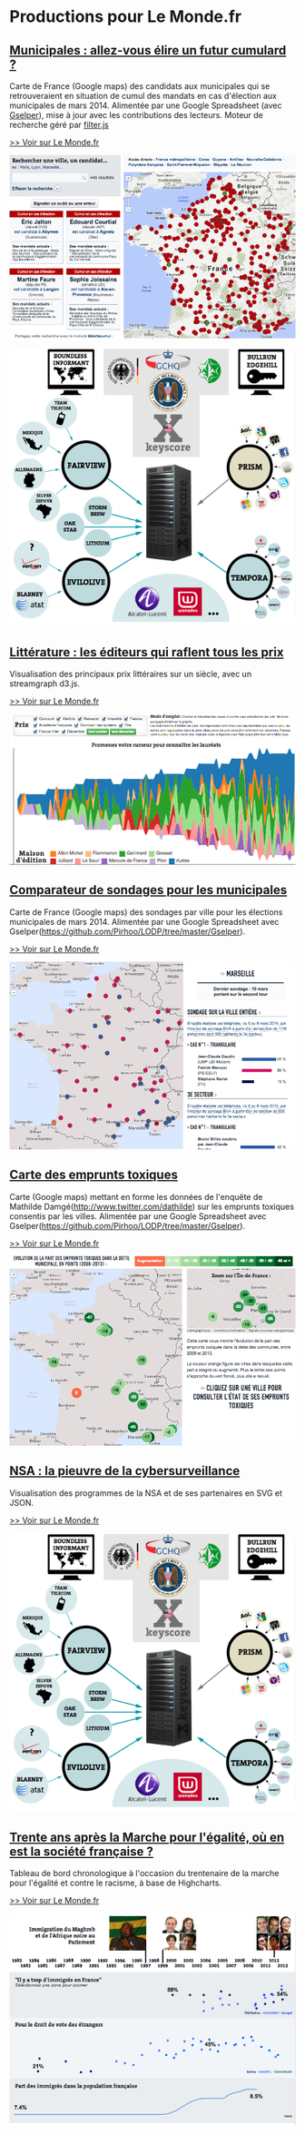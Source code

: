 # Productions pour Le Monde.fr

## [Municipales : allez-vous élire un futur cumulard ?](cumul-municipales) ##
Carte de France (Google maps) des candidats aux municipales qui se retrouveraient en situation de cumul des mandats en cas d'élection aux municipales de mars 2014. Alimentée par une Google Spreadsheet (avec [Gselper](https://github.com/Pirhoo/LODP/tree/master/Gselper)), mise à jour avec les contributions des lecteurs. Moteur de recherche géré par [filter.js](https://github.com/jiren/filter.js)

[>> Voir sur Le Monde.fr](http://www.lemonde.fr/municipales/visuel/2014/02/28/municipales-allez-vous-elire-un-futur-cumulard_4368751_1828682.html)

![Municipales : allez-vous élire un futur cumulard ?](vignettes/cumul.png "Municipales : allez-vous élire un futur cumulard ?")

![NSA : la pieuvre de la cybersurveillance](vignettes/nsa.png "NSA : la pieuvre de la cybersurveillance")

## [Littérature : les éditeurs qui raflent tous les prix](prix-litteraires) ##
Visualisation des principaux prix littéraires sur un siècle, avec un streamgraph d3.js.

[>> Voir sur Le Monde.fr](http://www.lemonde.fr/livres/visuel/2013/11/30/prix-litteraires-les-maisons-d-edition-qui-regnent-sur-les-classements_3523087_3260.html)

![Littérature : les éditeurs qui raflent tous les prix](vignettes/prix.png "Littérature : les éditeurs qui raflent tous les prix")

## [Comparateur de sondages pour les municipales](comparateur-sondages-municipales) ##
Carte de France (Google maps) des sondages par ville pour les élections municipales de mars 2014. Alimentée par une Google Spreadsheet avec Gselper(https://github.com/Pirhoo/LODP/tree/master/Gselper).

[>> Voir sur Le Monde.fr](http://www.lemonde.fr/municipales/visuel/2014/03/14/municipales-la-carte-des-sondages-ville-par-ville_4383421_1828682.html)

![Comparateur de sondages pour les municipales](vignettes/sondages.png "Comparateur de sondages pour les municipales")

## [Carte des emprunts toxiques](emprunts-toxiques) ##
Carte (Google maps) mettant en forme les données de l'enquête de Mathilde Damgé(http://www.twitter.com/dathilde) sur les emprunts toxiques consentis par les villes. Alimentée par une Google Spreadsheet avec Gselper(https://github.com/Pirhoo/LODP/tree/master/Gselper).

[>> Voir sur Le Monde.fr](http://www.lemonde.fr/les-decodeurs/visuel/2014/03/13/le-scandale-des-emprunts-toxiques-six-ans-apres-que-sont-ils-devenus_4381119_4355770.html)

![Carte des emprunts toxiques](vignettes/emprunts-toxiques.png "Carte des emprunts toxiques")

## [NSA : la pieuvre de la cybersurveillance](nsa) ##
Visualisation des programmes de la NSA et de ses partenaires en SVG et JSON.

[>> Voir sur Le Monde.fr](http://www.lemonde.fr/technologies/visuel/2013/08/27/plongee-dans-la-pieuvre-de-la-cybersurveillance-de-la-nsa_3467057_651865.html)

![NSA : la pieuvre de la cybersurveillance](vignettes/nsa.png "NSA : la pieuvre de la cybersurveillance")


## [Trente ans après la Marche pour l'égalité, où en est la société française ?](marche-egalite) ##
Tableau de bord chronologique à l'occasion du trentenaire de la marche pour l'égalité et contre le racisme, à base de Highcharts.

[>> Voir sur Le Monde.fr](http://www.lemonde.fr/societe/visuel/2013/10/12/trente-ans-apres-la-marche-pour-l-egalite-ou-en-est-la-societe-francaise_3494363_3224.html)

![Trente ans après la Marche pour l'égalité, où en est la société française ?](vignettes/marche.png "Trente ans après la Marche pour l'égalité, où en est la société française ?")
